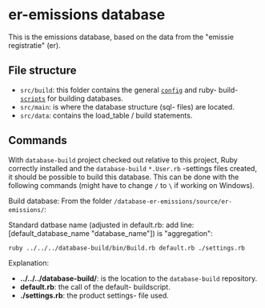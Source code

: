 # er-emissions database

This is the emissions database, based on the data from the "emissie registratie" (er).

## File structure

* `src/build`: this folder contains the general [`config`](src/build/config/) and ruby- build- [`scripts`](src/build/scripts/) for building databases.
* `src/main`: is where the database structure (sql- files) are located. 
* `src/data`: contains the load_table / build statements. 

## Commands

With `database-build` project checked out relative to this project, Ruby correctly installed and the `database-build` `*.User.rb` -settings files created, it should be possible to build this database.
This can be done with the following commands (might have to change `/` to `\` if working on Windows).


Build database:
From the folder `/database-er-emissions/source/er-emissions/`:

Standard datbase name (adjusted in default.rb: add line: [default_database_name "database_name"]) is "aggregation": 
```sh
ruby ../../../database-build/bin/Build.rb default.rb ./settings.rb
```

Explanation: 
* **../../../database-build/**: is the location to the `database-build` repository.
* **default.rb**: the call of the default- buildscript.
* **./settings.rb**: the product settings- file used.
